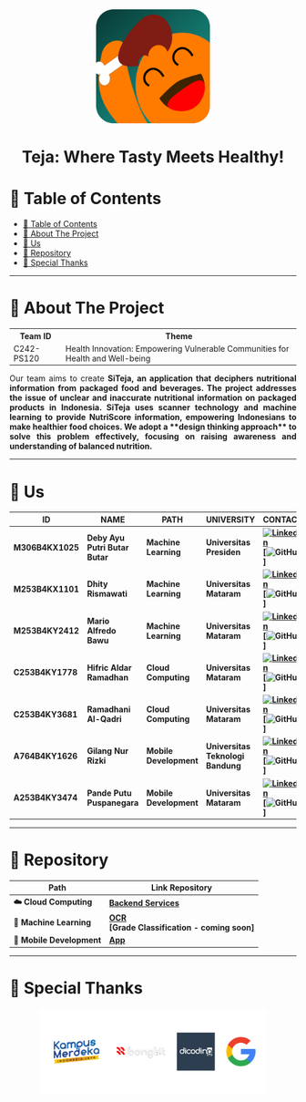 <div align="center">
  <img src="https://github.com/Capstone-Project-C242-PS120/profile/blob/d1d34d8c679af63ea693d885b9d4fb1ec1db7331/assets/SiTeja_logo.png" alt="SiTeja Logo" width="200" />
  <h1>Teja: Where Tasty Meets Healthy!</h1>
</div>

# 📖 Table of Contents  
- [📖 Table of Contents](#-table-of-contents)
- [📘 About The Project](#-about-the-project)
- [👋 Us](#-us)
- [📂 Repository](#-repository)
- [🙏 Special Thanks](#-special-thanks)

---

# 📘 About The Project  
<table>
<tr>
<th>Team ID</th>
<th>Theme</th>
</tr>
<tr>
<td>C242-PS120</td>
<td>Health Innovation: Empowering Vulnerable Communities for Health and Well-being</td>
</tr>
</table>

<p align="justify">
  Our team aims to create <b>SiTeja<b>, an application that deciphers nutritional information from packaged food and beverages. 
  The project addresses the issue of unclear and inaccurate nutritional information on packaged products in Indonesia.  
  SiTeja uses scanner technology and machine learning to provide NutriScore information, empowering Indonesians to make healthier food choices. 
  We adopt a **design thinking approach** to solve this problem effectively, focusing on raising awareness and understanding of balanced nutrition. 
</p>

---

# 👋 Us  
| ID         | NAME                              | PATH               | UNIVERSITY                 | CONTACT                                                                                                                                                                                                                 |  
|------------|-----------------------------------|--------------------|---------------------------|-------------------------------------------------------------------------------------------------------------------------------------------------------------------------------------------------------------------------|  
| M306B4KX1025 | Deby Ayu Putri Butar Butar                           | Machine Learning   | Universitas Presiden | [![LinkedIn](https://img.shields.io/badge/LinkedIn-%230077B5.svg?style=flat-square&logo=linkedin&logoColor=white)](https://www.linkedin.com/in/debybutar/) [![GitHub](https://img.shields.io/badge/GitHub-100000?style=flat-square&logo=github&logoColor=white)]|  
| M253B4KX1101 | Dhity Rismawati             | Machine Learning   | Universitas Mataram | [![LinkedIn](https://img.shields.io/badge/LinkedIn-%230077B5.svg?style=flat-square&logo=linkedin&logoColor=white)](https://www.linkedin.com/in/dhity-rismawati-425a52211/) [![GitHub](https://img.shields.io/badge/GitHub-100000?style=flat-square&logo=github&logoColor=white)]|  
| M253B4KY2412 | Mario Alfredo Bawu     | Machine Learning   | Universitas Mataram       | [![LinkedIn](https://img.shields.io/badge/LinkedIn-%230077B5.svg?style=flat-square&logo=linkedin&logoColor=white)](https://www.linkedin.com/in/malba-mario/) [![GitHub](https://img.shields.io/badge/GitHub-100000?style=flat-square&logo=github&logoColor=white)] |  
| C253B4KY1778 | Hifric Aldar Ramadhan        | Cloud Computing    | Universitas Mataram       | [![LinkedIn](https://img.shields.io/badge/LinkedIn-%230077B5.svg?style=flat-square&logo=linkedin&logoColor=white)](https://www.linkedin.com/in/hifricaldar/) [![GitHub](https://img.shields.io/badge/GitHub-100000?style=flat-square&logo=github&logoColor=white)]|  
| C253B4KY3681 | Ramadhani Al-Qadri             | Cloud Computing    | Universitas Mataram | [![LinkedIn](https://img.shields.io/badge/LinkedIn-%230077B5.svg?style=flat-square&logo=linkedin&logoColor=white)](https://www.linkedin.com/in/ramalqd/) [![GitHub](https://img.shields.io/badge/GitHub-100000?style=flat-square&logo=github&logoColor=white)] |  
| A764B4KY1626 | Gilang Nur Rizki   | Mobile Development | Universitas Teknologi Bandung | [![LinkedIn](https://img.shields.io/badge/LinkedIn-%230077B5.svg?style=flat-square&logo=linkedin&logoColor=white)](https://www.linkedin.com/in/gilang-nur-rizki/) [![GitHub](https://img.shields.io/badge/GitHub-100000?style=flat-square&logo=github&logoColor=white)] |  
| A253B4KY3474 | Pande Putu Puspanegara          | Mobile Development | Universitas Mataram       | [![LinkedIn](https://img.shields.io/badge/LinkedIn-%230077B5.svg?style=flat-square&logo=linkedin&logoColor=white)](https://www.linkedin.com/in/pande-puspanegara-7a8091279/) [![GitHub](https://img.shields.io/badge/GitHub-100000?style=flat-square&logo=github&logoColor=white)] |  

---

# 📂 Repository  
| Path               | Link Repository                                                                                                 |  
|--------------------|---------------------------------------------------------------------------------------------------------------|  
| ☁️ Cloud Computing | [Backend Services](https://github.com/Capstone-Project-C242-PS120/cloud-computing)                                |  
| 🤖 Machine Learning | [OCR](https://github.com/Capstone-Project-C242-PS120/machine-learning) <br> [Grade Classification - coming soon] |  
| 📱 Mobile Development | [App](https://github.com/Capstone-Project-C242-PS120/mobile-development)                                               |  

---

# 🙏 Special Thanks  
<div align="center">
  <img src="https://github.com/Capstone-Project-C242-PS120/profile/blob/d1d34d8c679af63ea693d885b9d4fb1ec1db7331/assets/specialthanks.png" alt="Special Thanks" width="400" />
</div>

